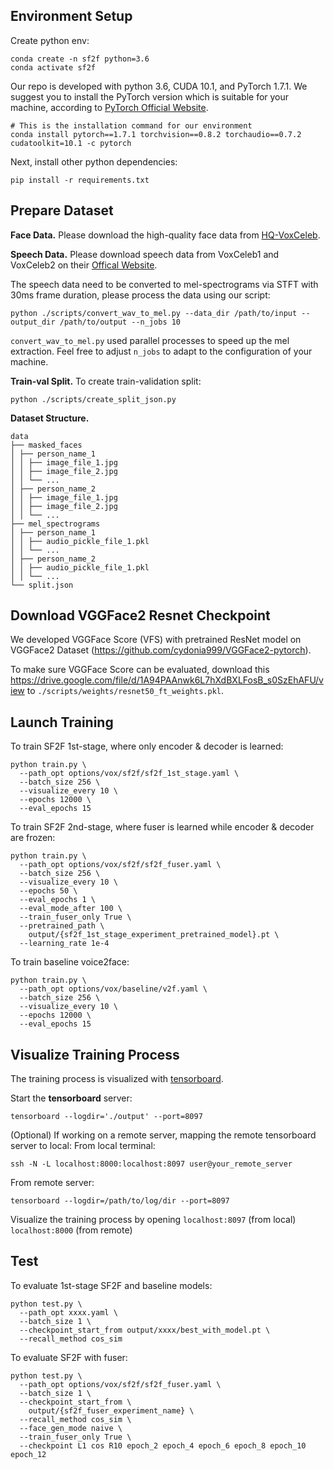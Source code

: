 ## Environment Setup
Create python env:
```
conda create -n sf2f python=3.6
conda activate sf2f
```
Our repo is developed with python 3.6, CUDA 10.1, and PyTorch 1.7.1. We suggest you to install the PyTorch version which is suitable for your machine, according to [PyTorch Official Website](https://pytorch.org/).
```
# This is the installation command for our environment
conda install pytorch==1.7.1 torchvision==0.8.2 torchaudio==0.7.2 cudatoolkit=10.1 -c pytorch

```

Next, install other python dependencies:
```
pip install -r requirements.txt
```

## Prepare Dataset

**Face Data.** Please download the high-quality face data from [HQ-VoxCeleb](https://github.com/BAI-Yeqi/HQ-VoxCeleb).

**Speech Data.** Please download speech data from VoxCeleb1 and VoxCeleb2 on their [Offical Website](https://www.robots.ox.ac.uk/~vgg/data/voxceleb/).

The speech data need to be converted to mel-spectrograms via STFT with 30ms frame duration, please process the data using our script:
```
python ./scripts/convert_wav_to_mel.py --data_dir /path/to/input --output_dir /path/to/output --n_jobs 10
```
`convert_wav_to_mel.py` used parallel processes to speed up the mel extraction. Feel free to adjust `n_jobs` to adapt to the configuration of your machine. 

**Train-val Split.** To create train-validation split:
```
python ./scripts/create_split_json.py
```

**Dataset Structure.** 
```
data
├── masked_faces
│ ├── person_name_1
│ │ ├── image_file_1.jpg
│ │ ├── image_file_2.jpg
│ │ └── ...
│ ├── person_name_2
│ │ ├── image_file_1.jpg
│ │ ├── image_file_2.jpg
│ │ └── ...
├── mel_spectrograms
│ ├── person_name_1
│ │ ├── audio_pickle_file_1.pkl
│ │ └── ...
│ ├── person_name_2
│ │ ├── audio_pickle_file_1.pkl
│ │ └── ...
└── split.json
```

## Download VGGFace2 Resnet Checkpoint
We developed VGGFace Score (VFS) with pretrained ResNet model on VGGFace2 Dataset (https://github.com/cydonia999/VGGFace2-pytorch).

To make sure VGGFace Score can be evaluated, download this https://drive.google.com/file/d/1A94PAAnwk6L7hXdBXLFosB_s0SzEhAFU/view to ```./scripts/weights/resnet50_ft_weights.pkl```.



## Launch Training

To train SF2F 1st-stage, where only encoder & decoder is learned:
```
python train.py \
  --path_opt options/vox/sf2f/sf2f_1st_stage.yaml \
  --batch_size 256 \
  --visualize_every 10 \
  --epochs 12000 \
  --eval_epochs 15
```

To train SF2F 2nd-stage, where fuser is learned while encoder & decoder are frozen:
```
python train.py \
  --path_opt options/vox/sf2f/sf2f_fuser.yaml \
  --batch_size 256 \
  --visualize_every 10 \
  --epochs 50 \
  --eval_epochs 1 \
  --eval_mode_after 100 \
  --train_fuser_only True \
  --pretrained_path \
    output/{sf2f_1st_stage_experiment_pretrained_model}.pt \
  --learning_rate 1e-4
```

To train baseline voice2face:
```
python train.py \
  --path_opt options/vox/baseline/v2f.yaml \
  --batch_size 256 \
  --visualize_every 10 \
  --epochs 12000 \
  --eval_epochs 15
```

## Visualize Training Process

The training process is visualized with [tensorboard](https://github.com/yunjey/pytorch-tutorial/blob/master/tutorials/04-utils/tensorboard).

Start the **tensorboard** server:
```
tensorboard --logdir='./output' --port=8097
```
(Optional) If working on a remote server, mapping the remote tensorboard server to local:
From local terminal:
```
ssh -N -L localhost:8000:localhost:8097 user@your_remote_server
```
From remote server:
```
tensorboard --logdir=/path/to/log/dir --port=8097
```
Visualize the training process by opening `localhost:8097` (from local)  `localhost:8000` (from remote)


## Test
To evaluate 1st-stage SF2F and baseline models:
```
python test.py \
  --path_opt xxxx.yaml \
  --batch_size 1 \
  --checkpoint_start_from output/xxxx/best_with_model.pt \
  --recall_method cos_sim
```

To evaluate SF2F with fuser:
```
python test.py \
  --path_opt options/vox/sf2f/sf2f_fuser.yaml \
  --batch_size 1 \
  --checkpoint_start_from \
    output/{sf2f_fuser_experiment_name} \
  --recall_method cos_sim \
  --face_gen_mode naive \
  --train_fuser_only True \
  --checkpoint L1 cos R10 epoch_2 epoch_4 epoch_6 epoch_8 epoch_10 epoch_12
```
